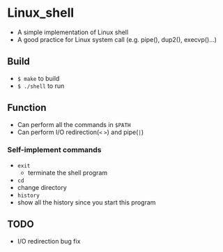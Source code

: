 # Linux_shell
* A simple implementation of Linux shell
* A good practice for Linux system call
  (e.g. pipe(), dup2(), execvp()...)

## Build
* `$ make` to build
* `$ ./shell` to run

## Function
* Can perform all the commands in `$PATH`
* Can perform I/O redirection(`<` `>`) and pipe(`|`)
### Self-implement commands
* `exit`
  * terminate the shell program 
 * `cd`
  * change directory
 * `history`
  * show all the history since you start this program

## TODO
* I/O redirection bug fix
